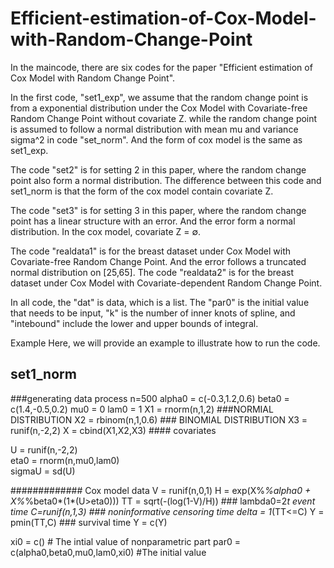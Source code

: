 # Efficient-estimation-of-Cox-Model-with-Random-Change-Point

In the maincode, there are six codes for the paper "Efficient estimation of Cox Model with Random Change Point".

In the first code, "set1_exp",  we assume that the random change point is from a exponential distribution under the Cox Model with Covariate-free Random Change Point  without covariate Z. 
while the random change point is assumed to follow a normal distribution with mean mu and variance sigma^2 in code "set_norm". And the form of cox model is the same as set1_exp.

The code "set2" is for setting 2 in this paper, where the random change point also form a normal distribution. The difference between this code and set1_norm is that the form of the cox model contain covariate Z.

The code "set3" is for setting 3 in this paper, where the random change point has a linear structure with an error. And the error form a normal distribution. In the cox model, covariate Z = ∅.

The code "realdata1" is for the breast dataset under Cox Model with Covariate-free Random Change Point. And the error follows a truncated normal distribution on [25,65].
The code "realdata2" is for the breast dataset under Cox Model with Covariate-dependent Random Change Point. 

In all code, the "dat" is data, which is a list. The "par0" is the initial value that needs to be input, "k" is the number of inner knots of spline, and "intebound" include the lower and upper bounds of integral.

Example
Here, we will provide an example to illustrate how to run the code.

## set1_norm
###generating data process 
n=500
alpha0 = c(-0.3,1.2,0.6)
beta0 = c(1.4,-0.5,0.2)
mu0 = 0
lam0  = 1 
X1 = rnorm(n,1,2)     ###NORMIAL DISTRIBUTION
X2 = rbinom(n,1,0.6)    ### BINOMIAL DISTRIBUTION
X3 = runif(n,-2,2)
X = cbind(X1,X2,X3)   #### covariates

U = runif(n,-2,2)      
eta0 = rnorm(n,mu0,lam0)  
sigmaU = sd(U)

############# Cox model data
V = runif(n,0,1)
H = exp(X%*%alpha0 + X%*%beta0*(1*(U>eta0)))
TT = sqrt(-(log(1-V)/H))   ### lambda0=2*t  event time
C=runif(n,1,3)             ### noninformative censoring time 
delta = 1*(TT<=C)
Y = pmin(TT,C)             ### survival time
Y = c(Y)

xi0 = c()   # The intial value of nonparametric part
par0 = c(alpha0,beta0,mu0,lam0,xi0) #The initial value
